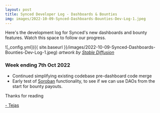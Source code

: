 ```yaml
---
layout: post
title: Synced Developer Log - Dashboards & Bounties
img: images/2022-10-09-Synced-Dashboards-Bounties-Dev-Log-1.jpeg
---
```


Here's the development log for Synced's new dashboards and bounty features. Watch this space to follow our progress.

![_config.yml]({{ site.baseurl }}/images/2022-10-09-Synced-Dashboards-Bounties-Dev-Log-1.jpeg)
*artwork by [Stable Diffusion](https://huggingface.co/spaces/stabilityai/stable-diffusion)*

### Week ending 7th Oct 2022
- Continued simplifying existing codebase pre-dashboard code merge
- Early test of [Soroban](https://soroban.stellar.org/docs) functionality, to see if we can use DAOs from the start for bounty payouts.



Thanks for reading

[- Tejas](https://twitter.com/syncedto)
